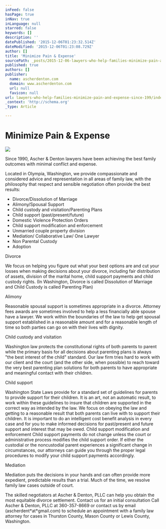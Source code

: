 ```yaml
---
inFeed: false
hasPage: true
inNav: true
inLanguage: null
starred: false
keywords: []
description: ''
datePublished: '2015-12-06T01:23:32.514Z'
dateModified: '2015-12-06T01:23:08.729Z'
author: []
title: 'Minimize Pain & Expense'
sourcePath: _posts/2015-12-06-lawyers-who-help-families-minimize-pain-and-expense-since-199.md
published: true
authors: []
publisher:
  name: ascherdenton.com
  domain: www.ascherdenton.com
  url: null
  favicon: null
url: lawyers-who-help-families-minimize-pain-and-expense-since-199/index.html
_context: 'http://schema.org'
_type: Article

---
```

# **Minimize Pain & Expense**
![](https://the-grid-user-content.s3-us-west-2.amazonaws.com/14fc757e-9806-48ec-95c3-166fb0c2d0ce.JPG)

Since 1990, Ascher & Denton lawyers have been achieving the best family outcomes with minimal conflict and expense.

Located in Olympia, Washington, we provide compassionate and considered advice and representation in all areas of family law, with the philosophy that respect and sensible negotiation often provide the best results: 

* Divorce/Dissolution of Marriage 
* Alimony/Spousal Support 
* Child custody and visitation/Parenting Plans 
* Child support (past/present/future) 
* Domestic Violence Protection Orders 
* Child support modification and enforcement 
* Unmarried couple property division 
* Mediation/ Collaborative Law/ One Lawyer 
* Non Parental Custody 
* Adoption 

Divorce

We focus on helping you figure out what your best options are and cut your losses when making decisions about your divorce, including fair distribution of assets, division of the marital home, child support payments and child custody rights. (In Washington, Divorce is called Dissolution of Marriage and Child Custody is called Parenting Plan)  

Alimony 

Reasonable spousal support is sometimes appropriate in a divorce. Attorney fees awards are sometimes involved to help a less financially able spouse have a lawyer. We work within the boundaries of the law to help get spousal support established in a reasonable amount and for a reasonable length of time so both parties can go on with their lives with dignity. 

Child custody and visitation 

Washington law protects the constitutional rights of both parents to parent while the primary basis for all decisions about parenting plans is always "the best interest of the child" standard. Our law firm tries hard to work with our client and the court (and the other side, when possible) to reach toward the very best parenting plan solutions for both parents to have appropriate and meaningful contact with their children. 

Child support 

Washington State Laws provide for a standard set of guidelines for parents to provide support for their children. It is an art, not an automatic result, to work within these guidelines to insure that children are supported in the correct way as intended by the law. We focus on obeying the law and getting to a reasonable result that both parents can live with to support their children. It is important to do an intelligent cost benefit analysis in every case and for you to make informed decisions for past/present and future support and interest that may be owed. Child support modification and enforcement Child support payments do not change unless the court or administrative process modifies the child support order. If either the custodial or the noncustodial parent experiences a significant change in circumstances, our attorneys can guide you through the proper legal procedures to modify your child support payments accordingly. 

Mediation  

Mediation puts the decisions in your hands and can often provide more expedient, predictable results than a trial.  Much of the time, we resolve family law cases outside of court. 

The skilled negotiators at Ascher & Denton, PLLC can help you obtain the most equitable divorce settlement. Contact us for an initial consultation Call Ascher & Denton, PLLC at 360-357-8669 or contact us by email (ascherdent\*at\*gmail.com) to schedule an appointment with a family law attorney for cases in Thurston County, Mason County or Lewis County, Washington.